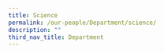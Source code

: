 ```yaml
---
title: Science
permalink: /our-people/Department/science/
description: ""
third_nav_title: Department
---
```

